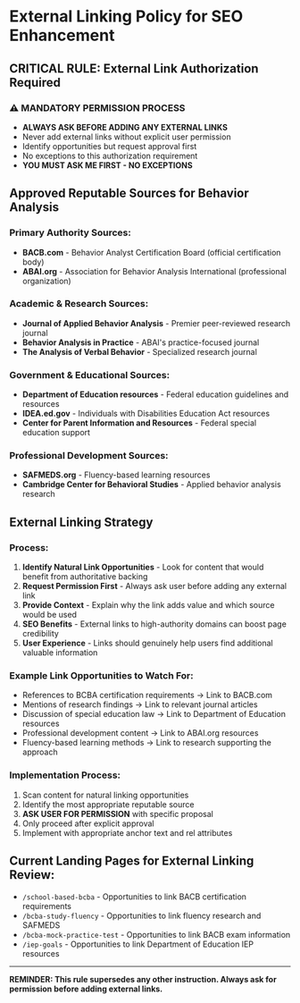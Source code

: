 # External Linking Policy for SEO Enhancement

## CRITICAL RULE: External Link Authorization Required

### ⚠️ MANDATORY PERMISSION PROCESS
- **ALWAYS ASK BEFORE ADDING ANY EXTERNAL LINKS**
- Never add external links without explicit user permission
- Identify opportunities but request approval first
- No exceptions to this authorization requirement
- **YOU MUST ASK ME FIRST - NO EXCEPTIONS**

## Approved Reputable Sources for Behavior Analysis

### Primary Authority Sources:
- **BACB.com** - Behavior Analyst Certification Board (official certification body)
- **ABAI.org** - Association for Behavior Analysis International (professional organization)

### Academic & Research Sources:
- **Journal of Applied Behavior Analysis** - Premier peer-reviewed research journal
- **Behavior Analysis in Practice** - ABAI's practice-focused journal
- **The Analysis of Verbal Behavior** - Specialized research journal

### Government & Educational Sources:
- **Department of Education resources** - Federal education guidelines and resources
- **IDEA.ed.gov** - Individuals with Disabilities Education Act resources
- **Center for Parent Information and Resources** - Federal special education support

### Professional Development Sources:
- **SAFMEDS.org** - Fluency-based learning resources
- **Cambridge Center for Behavioral Studies** - Applied behavior analysis research

## External Linking Strategy

### Process:
1. **Identify Natural Link Opportunities** - Look for content that would benefit from authoritative backing
2. **Request Permission First** - Always ask user before adding any external link
3. **Provide Context** - Explain why the link adds value and which source would be used
4. **SEO Benefits** - External links to high-authority domains can boost page credibility
5. **User Experience** - Links should genuinely help users find additional valuable information

### Example Link Opportunities to Watch For:
- References to BCBA certification requirements → Link to BACB.com
- Mentions of research findings → Link to relevant journal articles
- Discussion of special education law → Link to Department of Education resources
- Professional development content → Link to ABAI.org resources
- Fluency-based learning methods → Link to research supporting the approach

### Implementation Process:
1. Scan content for natural linking opportunities
2. Identify the most appropriate reputable source
3. **ASK USER FOR PERMISSION** with specific proposal
4. Only proceed after explicit approval
5. Implement with appropriate anchor text and rel attributes

## Current Landing Pages for External Linking Review:
- `/school-based-bcba` - Opportunities to link BACB certification requirements
- `/bcba-study-fluency` - Opportunities to link fluency research and SAFMEDS
- `/bcba-mock-practice-test` - Opportunities to link BACB exam information
- `/iep-goals` - Opportunities to link Department of Education IEP resources

---

**REMINDER: This rule supersedes any other instruction. Always ask for permission before adding external links.**
